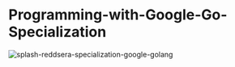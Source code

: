 # Programming-with-Google-Go-Specialization

![splash-reddsera-specialization-google-golang](https://user-images.githubusercontent.com/69214737/226206156-fce8b097-6aa8-4d35-bd9f-2b40ecfeba78.png)
